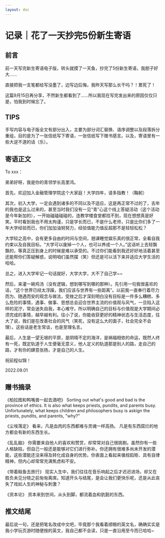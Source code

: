 ```yaml
---
layout: doc
---
```


# 记录｜花了一天抄完5份新生寄语

## 前言

前一天写完新生寄语电子版，转头就摸了一天鱼，抄完了5份新生寄语，我胆子好大......

直接把我一支笔都给写没墨了，边写边后悔，我昨天写那么长干吗？！累死了！

这篇9月15日再分享，不然新生都看到了......所以我现在写完发出来的原因仅仅只是，怕我到时候忘了。

## TIPS

手写内容与电子版全文有部分出入，主要为部分词汇替换、语序调整以及段落拆分重组，目的是为了一张信纸写下寄语，一张信纸写下赠书感言。以及，寄语里有一些大逆不道的话（乐）。

## 寄语正文

To xxx：

弟弟好呀，我是你的青领学长高里鸿。

首先，欢迎加入金融管理学院这个大家庭！大学四年，请多指教！（鞠躬）

其次，初入大学，一定会遇到诸多的不同以及不适应，这是再正常不过的了，去年的我也是这么过来的，甚至当时我们没有一见“青”心这个线上答疑活动（这个活动是今年新加的），一开始磕磕碰碰的，连教学楼食堂都找不到，现在想想真是好笑。平时看到我也不用太拘谨，只是学长而已，不是什么老师，只是比你们多了一年大学经验而已，你们加加油努努力，经验值能力值反超那不是轻轻松松？

大学较之高中，会有更多自由的时间与空间，翘课睡觉娱乐真的很正常，全看自我约束以及自我目标。“大学可以废掉一个人，也可以养成一个人。”这话听上去轻飘飘的，等真正压到身上的时候是难以承受的。不过你们能看到我还好好地活着甚至还能帮你们答疑解惑，说明咱们虽然摆（笑）但还是可以活下来并适应大学生活的哈哈。

总之，进入大学牢记一句话就好，大学大学，大不了自己学~~

然后，来灌一碗鸡汤（没有逻辑，想到哪写到哪的那种）。先引用一句我很喜欢的话，“这个世界已经太浮躁，我们应该与世界有一些距离”。以前我一直奉行着尽力而为、随遇而安的观念与做法，受挫之后才深刻明白没有目标是一件多么糟糕、多么危险的事情，遇事、做事、思想总会迎合世界主流的价值观与风气，一旦陷入这样的泥泞，常会迷失自我，本心难守。所以明确自己的目标与价值观是大学期间必须完成的事情，越早越有利。往小了说，你能收获更好的精神状态与生活态度，往大了说，我们是在改善社会的风气（笑死，没有这么大的面子，社会完全不会理）。这些话是老生常谈，也是至理名言。

最后，人生是一望无垠的平原，是阴晴不定的海洋，是祸福相依的命运，既然人终有一死，既定轨道于人生便毫无意义，他人定义的轨道那是别人的路，走自己的路，才有你的肆意张扬，才是自己的人生。

祝前程似锦！

2022.09.01

## 赠书摘录

《柏拉图和鸭嘴兽一起去酒吧》
	Sorting out what's good and bad is the province of ethics. It is also what keeps priests, pundits, and parents busy. Unfortunately, what keeps children and philosophers busy is askign the priests, pundits, and parents, "why?"

《尘埃落定》
	看来，凡是血肉的东西都难与灵魂一样高扬。
	凡是有东西腐烂的地方都会有新的东西生长。

《乱乱脑》
	你需要来自他人的喜欢和赞赏，却常常对自己很挑剔。虽然你有一些人格缺陷，但自己一般还是能够对它们进行弥补。你还拥有很难多尚未开发的潜能，这些潜能还没来得及转化成自身的优势。你表面上看起来循规蹈矩、具有自律精神，但内心却常常充满焦虑和不安。

《带着鲑鱼去旅行》
	现实人生中，我们往往在音乐响起之后才迟迟进场，却又在胜负未见分晓之前匆匆离席。知道开头与结尾，是会让我们更快乐呢，还是从此丧失了戏如人生的神秘与刺激？

《资本论》
	资本来到世间，从头到脚，都流着血和肮脏的东西。


## 推文结尾

最后说一句，还是把笔名改成中文吧，毕竟那个我看着顺眼的英文名，确确实实是我小学玩页游时随便按的英文，我自己都不会读，只是一直沿用至今而已哈哈~
